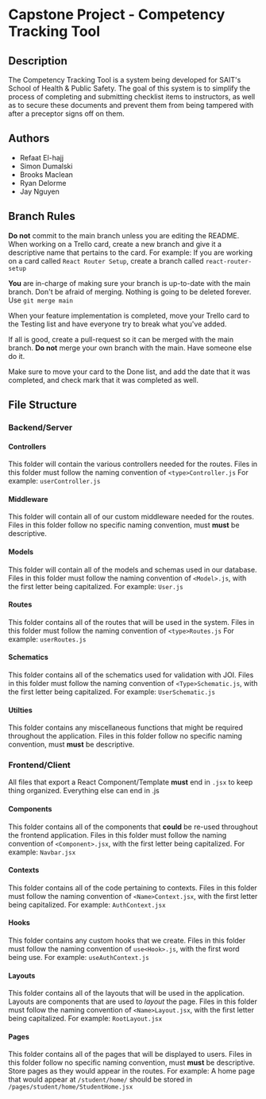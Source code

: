 # Capstone Project - Competency Tracking Tool

## Description

The Competency Tracking Tool is a system being developed for SAIT's School of Health & Public Safety.
The goal of this system is to simplify the process of completing and submitting checklist items to instructors, as well as to secure these documents and prevent them from being tampered with after a preceptor signs off on them.

## Authors

-   Refaat El-hajj
-   Simon Dumalski
-   Brooks Maclean
-   Ryan Delorme
-   Jay Nguyen

## Branch Rules

**Do not** commit to the main branch unless you are editing the README.
When working on a Trello card, create a new branch and give it a descriptive name that pertains to the card.
For example: If you are working on a card called `React Router Setup`, create a branch called `react-router-setup`

**You** are in-charge of making sure your branch is up-to-date with the main branch.
Don't be afraid of merging. Nothing is going to be deleted forever. Use `git merge main`

When your feature implementation is completed, move your Trello card to the Testing list and have everyone try to break what you've added.

If all is good, create a pull-request so it can be merged with the main branch. **Do not** merge your own branch with the main. Have someone else do it.

Make sure to move your card to the Done list, and add the date that it was completed, and check mark that it was completed as well.

## File Structure

### Backend/Server

#### Controllers

This folder will contain the various controllers needed for the routes.
Files in this folder must follow the naming convention of `<type>Controller.js`
For example: `userController.js`

#### Middleware

This folder will contain all of our custom middleware needed for the routes.
Files in this folder follow no specific naming convention, must **must** be descriptive.

#### Models

This folder will contain all of the models and schemas used in our database.
Files in this folder must follow the naming convention of `<Model>.js`, with the first letter being capitalized.
For example: `User.js`

#### Routes

This folder contains all of the routes that will be used in the system.
Files in this folder must follow the naming convention of `<type>Routes.js`
For example: `userRoutes.js`

#### Schematics

This folder contains all of the schematics used for validation with JOI.
Files in this folder must follow the naming convention of `<Type>Schematic.js`, with the first letter being capitalized.
For example: `UserSchematic.js`

#### Utilties

This folder contains any miscellaneous functions that might be required throughout the application.
Files in this folder follow no specific naming convention, must **must** be descriptive.

### Frontend/Client

All files that export a React Component/Template **must** end in `.jsx` to keep thing organized.
Everything else can end in .js

#### Components

This folder contains all of the components that **could** be re-used throughout the frontend application.
Files in this folder must follow the naming convention of `<Component>.jsx`, with the first letter being capitalized.
For example: `Navbar.jsx`

#### Contexts

This folder contains all of the code pertaining to contexts.
Files in this folder must follow the naming convention of `<Name>Context.jsx`, with the first letter being capitalized.
For example: `AuthContext.jsx`

#### Hooks

This folder contains any custom hooks that we create.
Files in this folder must follow the naming convention of `use<Hook>.js`, with the first word being use.
For example: `useAuthContext.js`

#### Layouts

This folder contains all of the layouts that will be used in the application. Layouts are components that are used to _layout_ the page.
Files in this folder must follow the naming convention of `<Name>Layout.jsx`, with the first letter being capitalized.
For example: `RootLayout.jsx`

#### Pages

This folder contains all of the pages that will be displayed to users.
Files in this folder follow no specific naming convention, must **must** be descriptive.
Store pages as they would appear in the routes.
For example: A home page that would appear at `/student/home/` should be stored in `/pages/student/home/StudentHome.jsx`

